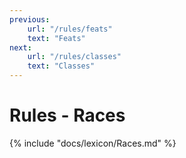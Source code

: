 ```yaml
---
previous:
    url: "/rules/feats"
    text: "Feats"
next:
    url: "/rules/classes"
    text: "Classes"
---
```


# Rules - Races

{% include "docs/lexicon/Races.md" %}